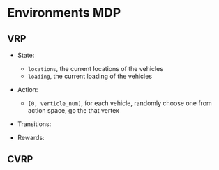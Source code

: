 # Environments MDP

## VRP

- State: 
    - `locations`, the current locations of the vehicles
    - `loading`, the current loading of the vehicles
  
- Action:
    - `[0, verticle_num)`, for each vehicle, randomly choose one from action space, go the that vertex

- Transitions: 

- Rewards: 

## CVRP

